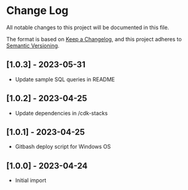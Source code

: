 # Change Log
All notable changes to this project will be documented in this file.

The format is based on [Keep a Changelog](https://keepachangelog.com/en/1.0.0/),
and this project adheres to [Semantic Versioning](https://semver.org/spec/v2.0.0.html).

## [1.0.3] - 2023-05-31
- Update sample SQL queries in README

## [1.0.2] - 2023-04-25
- Update dependencies in /cdk-stacks

## [1.0.1] - 2023-04-25
- Gitbash deploy script for Windows OS

## [1.0.0] - 2023-04-24
- Initial import
